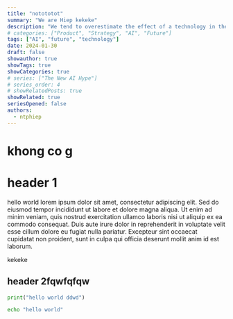 ```yaml
---
title: "notototot"
summary: "We are Hiep kekeke"
description: "We tend to overestimate the effect of a technology in the short run and underestimate the effect in the long run."
# categories: ["Product", "Strategy", "AI", "Future"]
tags: ["AI", "future", "technology"]
date: 2024-01-30    
draft: false
showauthor: true
showTags: true
showCategories: true
# series: ["The New AI Hype"]
# series_order: 4
# showRelatedPosts: true
showRelated: true
seriesOpened: false
authors:
  - ntphiep
---
```




# khong co g


# header 1


hello world lorem ipsum dolor sit amet, consectetur adipiscing elit. Sed do eiusmod tempor incididunt ut labore et dolore magna aliqua. Ut enim ad minim veniam, quis nostrud exercitation ullamco laboris nisi ut aliquip ex ea commodo consequat. Duis aute irure dolor in reprehenderit in voluptate velit esse cillum dolore eu fugiat nulla pariatur. Excepteur sint occaecat cupidatat non proident, sunt in culpa qui officia deserunt mollit anim id est laborum.

kekeke

## header 2fqwfqfqw

```python
print("hello world ddwd")
```

```bash
echo "hello world"
```

